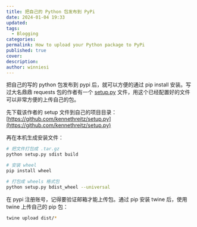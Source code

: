 ```yaml
---
title: 把自己的 Python 包发布到 PyPi
date: 2024-01-04 19:33
updated: 
tags:
  - Blogging
categories: 
permalink: How to upload your Python package to PyPi
published: true
cover: 
description: 
author: winniesi
---
```


把自己的写的 python 包发布到 pypi 后，就可以方便的通过 pip install 安装。写过大名鼎鼎 requests 包的作者有一个 [setup.py](http://setup.py/) 文件，用这个已经配置好的文件可以非常方便的上传自己的包。

先下载该作者的 setup 文件到自己的项目目录：[https://github.com/kennethreitz/setup.py](https://github.com/kennethreitz/setup.py)

再在本机生成安装文件：

```bash
# 把文件打包成 .tar.gz
python setup.py sdist build

# 安装 wheel
pip install wheel

# 打包成 wheels 格式包
python setup.py bdist_wheel --universal
```

在 pypi 注册账号，记得要验证邮箱才能上传包。通过 pip 安装 twine 后，使用 twine 上传自己的 pip 包：

```bash
twine upload dist/*
```